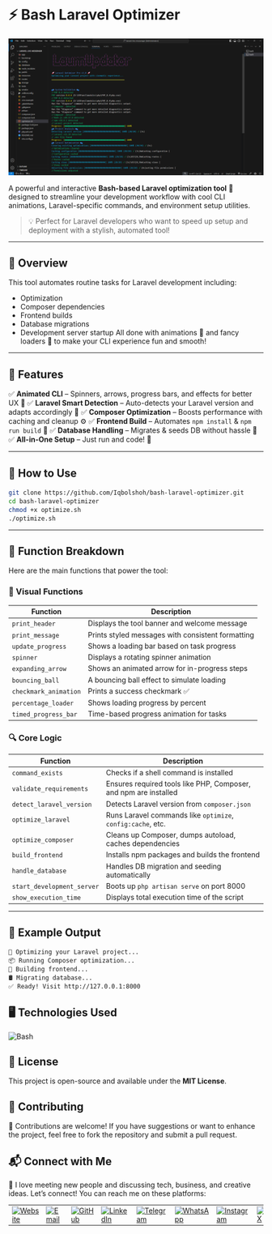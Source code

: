 # ⚡ Bash Laravel Optimizer

![Laravel Optimizer Banner](https://raw.githubusercontent.com/Iqbolshoh/bash-laravel-optimizer/main/banner.png)

A powerful and interactive **Bash-based Laravel optimization tool** 🧠 designed to streamline your development workflow with cool CLI animations, Laravel-specific commands, and environment setup utilities.

> 💡 Perfect for Laravel developers who want to speed up setup and deployment with a stylish, automated tool!

---

## 📌 Overview

This tool automates routine tasks for Laravel development including:

* Optimization
* Composer dependencies
* Frontend builds
* Database migrations
* Development server startup
  All done with animations 🎉 and fancy loaders 🔄 to make your CLI experience fun and smooth!

---

## 🧩 Features

✅ **Animated CLI** – Spinners, arrows, progress bars, and effects for better UX 🎉
✅ **Laravel Smart Detection** – Auto-detects your Laravel version and adapts accordingly 🧠
✅ **Composer Optimization** – Boosts performance with caching and cleanup ⚙️
✅ **Frontend Build** – Automates `npm install` & `npm run build` 💅
✅ **Database Handling** – Migrates & seeds DB without hassle 💾
✅ **All-in-One Setup** – Just run and code! 🤯

---

## 🚀 How to Use

```bash
git clone https://github.com/Iqbolshoh/bash-laravel-optimizer.git
cd bash-laravel-optimizer
chmod +x optimize.sh
./optimize.sh
```

---

## 🔧 Function Breakdown

Here are the main functions that power the tool:

### 🎨 Visual Functions

| Function              | Description                                       |
| --------------------- | ------------------------------------------------- |
| `print_header`        | Displays the tool banner and welcome message      |
| `print_message`       | Prints styled messages with consistent formatting |
| `update_progress`     | Shows a loading bar based on task progress        |
| `spinner`             | Displays a rotating spinner animation             |
| `expanding_arrow`     | Shows an animated arrow for in-progress steps     |
| `bouncing_ball`       | A bouncing ball effect to simulate loading        |
| `checkmark_animation` | Prints a success checkmark ✅                      |
| `percentage_loader`   | Shows loading progress by percent                 |
| `timed_progress_bar`  | Time-based progress animation for tasks           |

### 🔍 Core Logic

| Function                   | Description                                                      |
| -------------------------- | ---------------------------------------------------------------- |
| `command_exists`           | Checks if a shell command is installed                           |
| `validate_requirements`    | Ensures required tools like PHP, Composer, and npm are installed |
| `detect_laravel_version`   | Detects Laravel version from `composer.json`                     |
| `optimize_laravel`         | Runs Laravel commands like `optimize`, `config:cache`, etc.      |
| `optimize_composer`        | Cleans up Composer, dumps autoload, caches dependencies          |
| `build_frontend`           | Installs npm packages and builds the frontend                    |
| `handle_database`          | Handles DB migration and seeding automatically                   |
| `start_development_server` | Boots up `php artisan serve` on port 8000                        |
| `show_execution_time`      | Displays total execution time of the script                      |

---

## 🧪 Example Output

```bash
🚀 Optimizing your Laravel project...
📦 Running Composer optimization...
🎨 Building frontend...
🛢️ Migrating database...
✅ Ready! Visit http://127.0.0.1:8000
```

## 🖥 Technologies Used
![Bash](https://img.shields.io/badge/Bash-%234EAA25.svg?style=for-the-badge&logo=gnubash&logoColor=white)

## 📜 License
This project is open-source and available under the **MIT License**.

## 🤝 Contributing  
🎯 Contributions are welcome! If you have suggestions or want to enhance the project, feel free to fork the repository and submit a pull request.

## 📬 Connect with Me  
💬 I love meeting new people and discussing tech, business, and creative ideas. Let’s connect! You can reach me on these platforms:

<div align="center">
  <table>
    <tr>
      <td>
        <a href="https://iqbolshoh.uz" target="_blank">
          <img src="https://img.icons8.com/color/48/domain.png" 
               height="40" width="40" alt="Website" title="Website" />
        </a>
      </td>
      <td>
        <a href="mailto:iilhomjonov777@gmail.com" target="_blank">
          <img src="https://github.com/gayanvoice/github-active-users-monitor/blob/master/public/images/icons/gmail.svg"
               height="40" width="40" alt="Email" title="Email" />
        </a>
      </td>
      <td>
        <a href="https://github.com/iqbolshoh" target="_blank">
          <img src="https://raw.githubusercontent.com/rahuldkjain/github-profile-readme-generator/master/src/images/icons/Social/github.svg"
               height="40" width="40" alt="GitHub" title="GitHub" />
        </a>
      </td>
      <td>
        <a href="https://www.linkedin.com/in/iqbolshoh/" target="_blank">
          <img src="https://github.com/gayanvoice/github-active-users-monitor/blob/master/public/images/icons/linkedin.svg"
               height="40" width="40" alt="LinkedIn" title="LinkedIn" />
        </a>
      </td>
      <td>
        <a href="https://t.me/iqbolshoh_777" target="_blank">
          <img src="https://github.com/gayanvoice/github-active-users-monitor/blob/master/public/images/icons/telegram.svg"
               height="40" width="40" alt="Telegram" title="Telegram" />
        </a>
      </td>
      <td>
        <a href="https://wa.me/998997799333" target="_blank">
          <img src="https://github.com/gayanvoice/github-active-users-monitor/blob/master/public/images/icons/whatsapp.svg"
               height="40" width="40" alt="WhatsApp" title="WhatsApp" />
        </a>
      </td>
      <td>
        <a href="https://instagram.com/iqbolshoh_777" target="_blank">
          <img src="https://raw.githubusercontent.com/rahuldkjain/github-profile-readme-generator/master/src/images/icons/Social/instagram.svg"
               height="40" width="40" alt="Instagram" title="Instagram" />
        </a>
      </td>
      <td>
        <a href="https://x.com/iqbolshoh_777" target="_blank">
          <img src="https://img.shields.io/badge/X-000000?style=for-the-badge&logo=x&logoColor=white"
               height="40" width="40" alt="X" title="X (Twitter)" />
        </a>
      </td>
      <td>
        <a href="https://www.youtube.com/@Iqbolshoh_777" target="_blank">
          <img src="https://raw.githubusercontent.com/rahuldkjain/github-profile-readme-generator/master/src/images/icons/Social/youtube.svg"
               height="40" width="40" alt="YouTube" title="YouTube" />
        </a>
      </td>
    </tr>
  </table>
</div>
